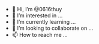 - 👋 Hi, I’m @0616thuy
- 👀 I’m interested in ...
- 🌱 I’m currently learning ...
- 💞️ I’m looking to collaborate on ...
- 📫 How to reach me ...

<!---
0616thuy/0616thuy is a ✨ special ✨ repository because its `README.md` (this file) appears on your GitHub profile.
You can click the Preview link to take a look at your changes.
--->

